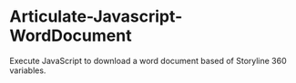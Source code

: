 # Articulate-Javascript-WordDocument
Execute JavaScript to download a word document based of Storyline 360 variables.
